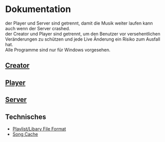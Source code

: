 # Dokumentation

der Player und Server sind getrennt, damit die Musik weiter laufen kann auch wenn der Server crashed.<br>
der Creator und Player sind getrennt, um den Benutzer vor versehentlichen Veränderungen zu schützen und jede Live Änderung ein Risiko zum Ausfall hat.<br>
Alle Programme sind nur für Windows vorgesehen.

## [Creator](creator.md)
## [Player](player.md)
## [Server](server.md)
## Technisches
- [Playlist/Libary File Format](playlistfile.md)
- [Song Cache](songcache.md)
